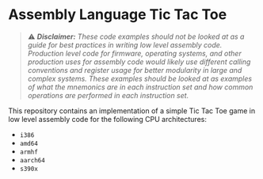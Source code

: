 # Assembly Language Tic Tac Toe

> :warning: ___Disclaimer:__ These code examples should not be looked at as a guide for best practices in writing low level assembly code. Production level code for firmware, operating systems, and other production uses for assembly code would likely use different calling conventions and register usage for better modularity in large and complex systems. These examples should be looked at as examples of what the mnemonics are in each instruction set and how common operations are performed in each instruction set._

This repository contains an implementation of a simple Tic Tac Toe game in low level assembly code for the following CPU architectures:
* `i386`
* `amd64`
* `armhf`
* `aarch64`
* `s390x`